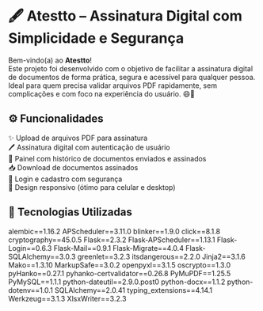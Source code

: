 # 🖋️ Atestto – Assinatura Digital com Simplicidade e Segurança

Bem-vindo(a) ao **Atestto**!  
Este projeto foi desenvolvido com o objetivo de facilitar a assinatura digital de documentos de forma prática, segura e acessível para qualquer pessoa. Ideal para quem precisa validar arquivos PDF rapidamente, sem complicações e com foco na experiência do usuário. 😄🔐


## ⚙️ Funcionalidades

✨ Upload de arquivos PDF para assinatura  
🖊️ Assinatura digital com autenticação de usuário  
📂 Painel com histórico de documentos enviados e assinados  
📥 Download de documentos assinados  
🔐 Login e cadastro com segurança  
📱 Design responsivo (ótimo para celular e desktop)



## 🧠 Tecnologias Utilizadas

alembic==1.16.2
APScheduler==3.11.0
blinker==1.9.0
click==8.1.8
cryptography==45.0.5
Flask==2.3.2
Flask-APScheduler==1.13.1
Flask-Login==0.6.3
Flask-Mail==0.9.1
Flask-Migrate==4.0.4
Flask-SQLAlchemy==3.0.3
greenlet==3.2.3
itsdangerous==2.2.0
Jinja2==3.1.6
Mako==1.3.10
MarkupSafe==3.0.2
openpyxl==3.1.5
oscrypto==1.3.0
pyHanko==0.27.1
pyhanko-certvalidator==0.26.8
PyMuPDF==1.25.5
PyMySQL==1.1.1
python-dateutil==2.9.0.post0
python-docx==1.1.2
python-dotenv==1.0.1
SQLAlchemy==2.0.41
typing_extensions==4.14.1
Werkzeug==3.1.3
XlsxWriter==3.2.3
